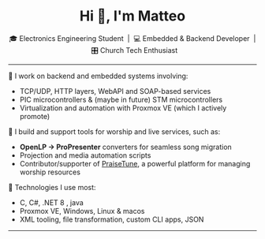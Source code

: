 <h1 align="center">Hi 👋, I'm Matteo</h1>
<p align="center">
  🎓 Electronics Engineering Student &nbsp;|&nbsp; 💻 Embedded & Backend Developer &nbsp;|&nbsp; 🎛 Church Tech Enthusiast
</p>

---

🔹 I work on backend and embedded systems involving:
- TCP/UDP, HTTP layers, WebAPI and SOAP-based services  
- PIC microcontrollers  & (maybe in future) STM microcontrollers
- Virtualization and automation with Proxmox VE (which I actively promote)

🔹 I build and support tools for worship and live services, such as:
- **OpenLP → ProPresenter** converters for seamless song migration  
- Projection and media automation scripts  
- Contributor/supporter of [PraiseTune](https://praisetune.com/), a powerful platform for managing worship resources

🔹 Technologies I use most:
- C, C#, .NET 8 , java
- Proxmox VE, Windows, Linux & macos
- XML tooling, file transformation, custom CLI apps, JSON

---
